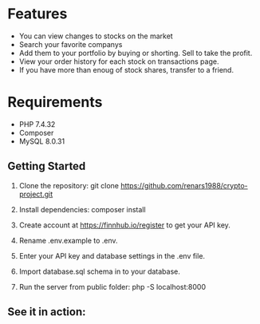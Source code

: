 # Features

- You can view changes to stocks on the market
- Search your favorite companys
- Add them to your portfolio by buying or shorting. Sell to take the profit.
- View your order history for each stock on transactions page.
- If you have more than enoug of stock shares, transfer to a friend.

# Requirements

- PHP 7.4.32
- Composer
- MySQL 8.0.31

## Getting Started

1. Clone the repository:
   git clone https://github.com/renars1988/crypto-project.git

2. Install dependencies:
   composer install

3. Create account at https://finnhub.io/register to get your API key.

4. Rename .env.example to .env.

5. Enter your API key and database settings in the .env file.

6. Import database.sql schema in to your database.

7. Run the server from public folder:
   php -S localhost:8000
   
## See it in action:   
